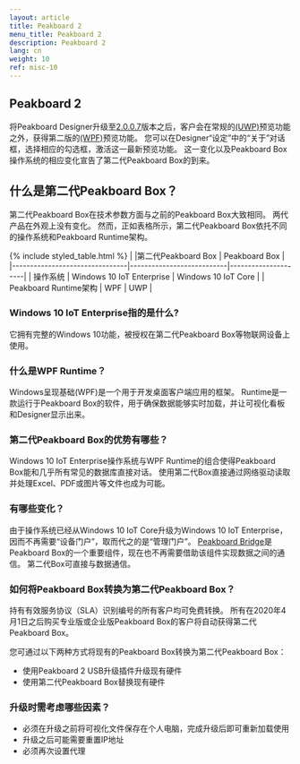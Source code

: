 ```yaml
---
layout: article
title: Peakboard 2 
menu_title: Peakboard 2
description: Peakboard 2
lang: cn
weight: 10
ref: misc-10
---
```


## Peakboard 2
将Peakboard Designer升级至[2.0.0.7](/misc/en-version-history.html)版本之后，客户会在常规的[(UWP)](https://docs.microsoft.com/en-us/windows/uwp/get-started/universal-application-platform-guide)预览功能之外，获得第二版的[(WPF)](https://docs.microsoft.com/en-us/visualstudio/designers/getting-started-with-wpf?view=vs-2019)预览功能。 
您可以在Designer“设定”中的“关于”对话框，选择相应的勾选框，激活这一最新预览功能。
这一变化以及Peakboard Box操作系统的相应变化宣告了第二代Peakboard Box的到来。

## 什么是第二代Peakboard Box？
第二代Peakboard Box在技术参数方面与之前的Peakboard Box大致相同。
两代产品在外观上没有变化。
然而，正如表格所示，第二代Peakboard Box依托不同的操作系统和Peakboard Runtime架构。

{% include styled_table.html %}
|                                |第二代Peakboard Box         | Peakboard Box       |
|--------------------------------|---------------------------|---------------------|
| 操作系统                        | Windows 10 IoT Enterprise | Windows 10 IoT Core |
| Peakboard Runtime架构          |                       WPF |                 UWP |

### Windows 10 IoT Enterprise指的是什么?
它拥有完整的Windows 10功能，被授权在第二代Peakboard Box等物联网设备上使用。

### 什么是WPF Runtime？
Windows呈现基础(WPF)是一个用于开发桌面客户端应用的框架。
Runtime是一款运行于Peakboard Box的软件，用于确保数据能够实时加载，并让可视化看板和Designer显示出来。

### 第二代Peakboard Box的优势有哪些？
Windows 10 IoT Enterprise操作系统与WPF Runtime的组合使得Peakboard Box能和几乎所有常见的数据库直接对话。
使用第二代Box直接通过网络驱动读取并处理Excel、PDF或图片等文件也成为可能。

### 有哪些变化？
由于操作系统已经从Windows 10 IoT Core升级为Windows 10 IoT Enterprise，因而不再需要“设备门户”，取而代之的是“管理门户”。
[Peakboard Bridge](/administration/PB%201.x%20Box/en-1x-install.html)是Peakboard Box的一个重要组件，现在也不再需要借助该组件实现数据之间的通信。
第二代Box可直接与数据通信。

### 如何将Peakboard Box转换为第二代Peakboard Box？
持有有效服务协议（SLA）识别编号的所有客户均可免费转换。
所有在2020年4月1日之后购买专业版或企业版Peakboard Box的客户将自动获得第二代Peakboard Box。

您可通过以下两种方式将现有的Peakboard Box转换为第二代Peakboard Box：
* 使用Peakboard 2 USB升级插件升级现有硬件
* 使用第二代Peakboard Box替换现有硬件

### 升级时需考虑哪些因素？
* 必须在升级之前将可视化文件保存在个人电脑，完成升级后即可重新加载使用
* 升级之后可能需要重置IP地址
* 必须再次设置代理
